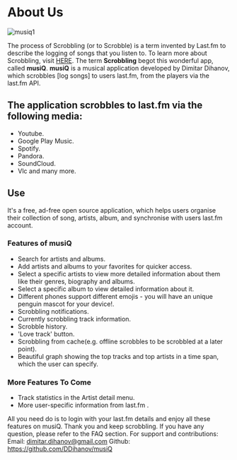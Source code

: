 # About Us

![musiq1](https://user-images.githubusercontent.com/35721447/39398200-9b9d902c-4b02-11e8-88d3-272c6b553a3e.png)


The process of Scrobbling (or to Scrobble) is a term invented by Last.fm to describe the logging of songs that you listen to. To learn more about Scrobbling, visit [HERE](https://www.lifewire.com/how-is-last-fm-scrobbling-used-for-music-2438585).
The term **Scrobbling** begot this wonderful app, called **musiQ**.
**musiQ** is a musical application developed by Dimitar Dihanov, which scrobbles [log songs] to users last.fm, from the players via the last.fm API.
## The application scrobbles to last.fm via the following media:
* Youtube.
* Google Play Music.
* Spotify.
* Pandora.
* SoundCloud.
* Vlc and many more.

## Use
It's a free, ad-free open source application, which helps users organise their collection of song, artists, album, and synchronise with users last.fm account.

### Features of musiQ
* Search for artists and albums.
* Add artists and albums to your favorites for quicker access.
* Select a specific artists to view more detailed information about them like their genres, biography and albums.
* Select a specific album to view detailed information about it.
* Different phones support different emojis - you will have an unique penguin mascot for your device!.
* Scrobbling notifications.
* Currently scrobbling track information.
* Scrobble history.
* 'Love track' button.
* Scrobbling from cache(e.g. offline scrobbles to be scrobbled at a later point).
* Beautiful graph showing the top tracks and top artists in a time span, which the user can specify.

### More Features To Come
* Track statistics in the Artist detail menu.
* More user-specific information from last.fm .

All you need do is to login with your last.fm details and enjoy all these features on musiQ.
Thank you and keep scrobbling.
If you have any question, please refer to the FAQ section. For support and contributions:
Email: dimitar.dihanov@gmail.com
Github: https://github.com/DDihanov/musiQ
